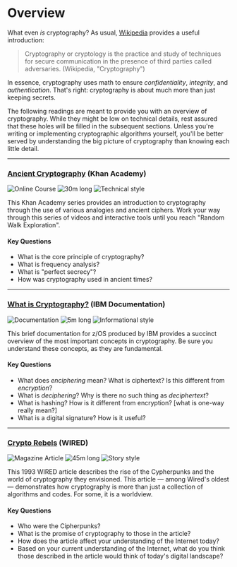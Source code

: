 # Overview

What even _is_ cryptography? As usual, [Wikipedia](https://en.wikipedia.org/wiki/Cryptography) provides a useful introduction:

> Cryptography or cryptology is the practice and study of techniques for secure communication in the presence of third parties called adversaries. (Wikipedia, "Cryptography")

In essence, cryptography uses math to ensure _confidentiality_, _integrity_, and _authentication_. That's right: cryptography is about much more than just keeping secrets.

The following readings are meant to provide you with an overview of cryptography. While they might be low on technical details, rest assured that these holes will be filled in the subsequent sections. Unless you're writing or implementing cryptographic algorithms yourself, you'll be better served by understanding the big picture of cryptography than knowing each little detail.

---

### [Ancient Cryptography](https://www.khanacademy.org/computing/computer-science/cryptography/crypt/v/intro-to-cryptography) (Khan Academy)

![Online Course](https://img.shields.io/badge/Type-Online%20Course-success.svg)
![30m long](https://img.shields.io/badge/Duration-30m-yellow.svg)
![Technical style](https://img.shields.io/badge/Style-Technical-informational.svg)

This Khan Academy series provides an introduction to cryptography through the use of various analogies and ancient ciphers. Work your way through this series of videos and interactive tools until you reach "Random Walk Exploration".

#### Key Questions

* What is the core principle of cryptography?
* What is frequency analysis?
* What is "perfect secrecy"?
* How was cryptography used in ancient times?

---

### [What is Cryptography?](https://www.ibm.com/support/knowledgecenter/en/SSLTBW_2.3.0/com.ibm.zos.v2r3.csfb500/csfb500_What_is_cryptography_.htm) (IBM Documentation)

![Documentation](https://img.shields.io/badge/Type-Documentation-success.svg)
![5m long](https://img.shields.io/badge/Duration-5m-yellow.svg)
![Informational style](https://img.shields.io/badge/Style-Informational-informational.svg)

This brief documentation for z/OS produced by IBM provides a succinct overview of the most important concepts in cryptography. Be sure you understand these concepts, as they are fundamental.

#### Key Questions

* What does _enciphering_ mean? What is ciphertext? Is this different from _encryption_?
* What is _deciphering_? Why is there no such thing as _deciphertext_?
* What is hashing? How is it different from encryption? [what is one-way really mean?]
* What is a digital signature? How is it useful?

---

### [Crypto Rebels](https://www.wired.com/1993/02/crypto-rebels/) (WIRED)

![Magazine Article](https://img.shields.io/badge/Type-Magazine%20Article-success.svg)
![45m long](https://img.shields.io/badge/Duration-45m-yellow.svg)
![Story style](https://img.shields.io/badge/Style-Story-informational.svg)

This 1993 WIRED article describes the rise of the Cypherpunks and the world of cryptography they envisioned. This article — among Wired's oldest — demonstrates how cryptography is more than just a collection of algorithms and codes. For some, it is a worldview.

#### Key Questions

* Who were the Cipherpunks?
* What is the promise of cryptography to those in the article?
* How does the article affect your understanding of the Internet today?
* Based on your current understanding of the Internet, what do you think those described in the article would think of today's digital landscape?